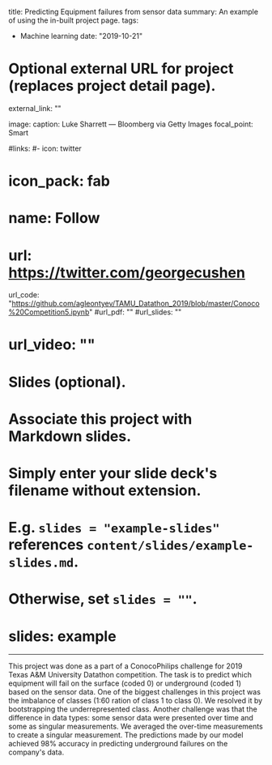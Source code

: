 title: Predicting Equipment failures from sensor data
summary: An example of using the in-built project page.
tags:
- Machine learning
date: "2019-10-21"

# Optional external URL for project (replaces project detail page).
external_link: ""

image:
  caption: Luke Sharrett — Bloomberg via Getty Images
  focal_point: Smart

#links:
#- icon: twitter
#  icon_pack: fab
#  name: Follow
#  url: https://twitter.com/georgecushen
url_code: "https://github.com/agleontyev/TAMU_Datathon_2019/blob/master/Conoco%20Competition5.ipynb"
#url_pdf: ""
#url_slides: ""
# url_video: ""

# Slides (optional).
#   Associate this project with Markdown slides.
#   Simply enter your slide deck's filename without extension.
#   E.g. `slides = "example-slides"` references `content/slides/example-slides.md`.
#   Otherwise, set `slides = ""`.
# slides: example
---
This project was done as a part of a ConocoPhilips challenge for 2019 Texas A&M University Datathon competition. The task is to predict which equipment  will fail on the surface (coded 0) or underground (coded 1) based on the sensor data. 
One of the biggest challenges in this project was the imbalance of classes (1:60 ration of class 1 to class 0). We resolved it by bootstrapping the underrepresented class.
Another challenge was that the difference in data types: some sensor data were presented over time and some as singular measurements. We averaged the over-time measurements to create a singular measurement.
The predictions made by our model achieved 98% accuracy in predicting underground failures on the company's data.
